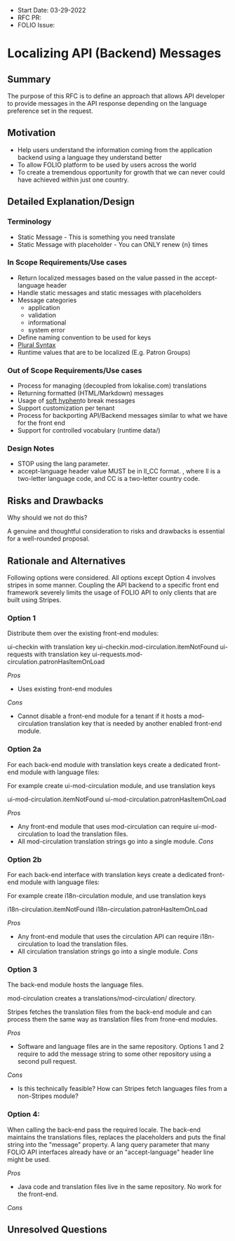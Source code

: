 
- Start Date: 03-29-2022
- RFC PR: 
- FOLIO Issue: 

# Localizing API (Backend) Messages

## Summary
  The purpose of this RFC is to define an approach that allows API developer to provide
messages in the API response depending on the language preference set in the request. 


## Motivation

- Help users understand the information coming from the application backend using a language they understand better
- To allow FOLIO platform to be used by users across the world 
- To create a tremendous opportunity for growth that we can never could have achieved within just one country.

## Detailed Explanation/Design

### Terminology
- Static Message - This is something you need translate
- Static Message with placeholder - You can ONLY renew {n} times
 

### In Scope Requirements/Use cases
- Return localized messages based on the value passed in the accept-language header
- Handle static messages and static messages with placeholders
- Message categories
  - application
  - validation
  - informational
  - system error
- Define naming convention to be used for keys
- [Plural Syntax](https://wiki.folio.org/display/I18N/How+To+translate+FOLIO#HowTotranslateFOLIO-Pluralsyntax)
- Runtime values that are to be localized (E.g. Patron Groups) 

### Out of Scope Requirements/Use cases
- Process for managing (decoupled from lokalise.com) translations
- Returning formatted (HTML/Markdown) messages
- Usage of [soft hyphen](https://wiki.folio.org/display/I18N/How+To+translate+FOLIO#HowTotranslateFOLIO-Softhyphentobreakwords)to break messages
- Support customization per tenant
- Process for backporting API/Backend messages similar to what we have for the front end 
- Support for controlled vocabulary (runtime data/)


### Design Notes
- STOP using the lang parameter.
- accept-language header value MUST be in ll_CC format. , where ll is a two-letter language code, 
  and CC is a two-letter country code.

## Risks and Drawbacks

Why should we not do this? 

A genuine and thoughtful consideration to risks and drawbacks is essential for a well-rounded proposal. 

## Rationale and Alternatives

Following options were considered. All options except Option 4 involves stripes in some manner.
Coupling the API backend to a specific front end framework severely limits the usage of FOLIO API to
only clients that are built using Stripes. 

### Option 1
Distribute them over the existing front-end modules:

ui-checkin with translation key ui-checkin.mod-circulation.itemNotFound
ui-requests with translation key ui-requests.mod-circulation.patronHasItemOnLoad

*Pros*
- Uses existing front-end modules

*Cons*
- Cannot disable a front-end module for a tenant if it hosts a mod-circulation translation key that is needed by another enabled front-end module.

### Option 2a
For each back-end module with translation keys create a dedicated front-end module with language files:

For example create ui-mod-circulation module, and use translation keys

ui-mod-circulation.itemNotFound
ui-mod-circulation.patronHasItemOnLoad

*Pros*
- Any front-end module that uses mod-circulation can require ui-mod-circulation to load the translation files.
- All mod-circulation translation strings go into a single module.
*Cons*


### Option 2b
For each back-end interface with translation keys create a dedicated front-end module with language files:

For example create i18n-circulation module, and use translation keys

i18n-circulation.itemNotFound
i18n-circulation.patronHasItemOnLoad

*Pros*
- Any front-end module that uses the circulation API can require i18n-circulation to load the translation files.
- All circulation translation strings go into a single module.
*Cons*

### Option 3
The back-end module hosts the language files.

mod-circulation creates a translations/mod-circulation/ directory.

Stripes fetches the translation files from the back-end module and can process them the same way as translation files from frone-end modules.

*Pros*
- Software and language files are in the same repository. Options 1 and 2 require to add the message string to some other repository using a second pull request.

*Cons*
- Is this technically feasible? How can Stripes fetch languages files from a non-Stripes module?

### Option 4:
When calling the back-end pass the required locale. The back-end maintains the translations files, replaces the placeholders and puts the final string into the "message" property. A lang query parameter that many FOLIO API interfaces already have or an "accept-language" header line might be used.

*Pros*
- Java code and translation files live in the same repository. No work for the front-end.

*Cons*

## Unresolved Questions
